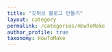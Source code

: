 ```yaml
---
title: "깃허브 블로그 만들기"
layout: category
permalink: /categories/HowToMake
author_profile: true 
taxonomy: HowToMake
---
```


